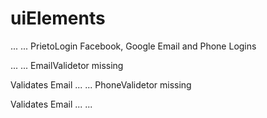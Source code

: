# uiElements

...
...
PrietoLogin
Facebook, Google Email and Phone Logins

...
...
EmailValidetor missing

Validates Email
...
...
PhoneValidetor missing

Validates Email
...
...
